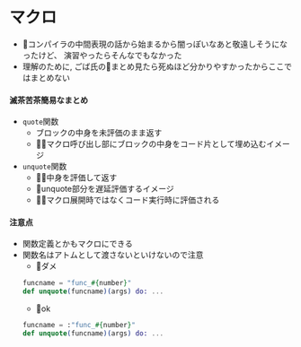 # マクロ

- コンパイラの中間表現の話から始まるから闇っぽいなあと敬遠しそうになったけど、
演習やったらそんなでもなかった
- 理解のために, ごば氏のまとめ見たら死ぬほど分かりやすかったからここではまとめない

#### 滅茶苦茶簡易なまとめ
- `quote`関数
    - ブロックの中身を未評価のまま返す
    - マクロ呼び出し部にブロックの中身をコード片として埋め込むイメージ
- `unquote`関数
    - 中身を評価して返す
    - unquote部分を遅延評価するイメージ
    - マクロ展開時ではなくコード実行時に評価される

#### 注意点
- 関数定義とかもマクロにできる
- 関数名はアトムとして渡さないといけないので注意
    - ダメ
    ```elixir
    funcname = "func_#{number}"
    def unquote(funcname)(args) do: ...
    ```
    - ok
    ```elixir
    funcname = :"func_#{number}"
    def unquote(funcname)(args) do: ...
    ```
